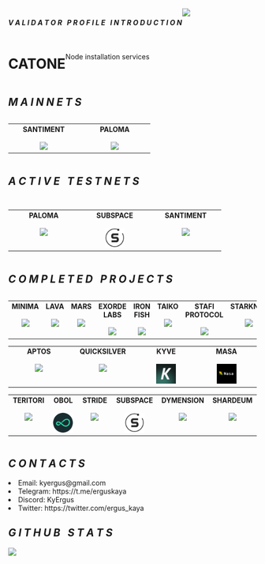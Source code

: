 # 
<div align="center">
  <div style="display: flex; align-items: flex-start;">
  <h4><b><i>V A L I D A T O R &nbsp; P R O F I L E &nbsp; I N T R O D U C T I O N</b></i></h4>
    <img align="top" src="https://komarev.com/ghpvc/?username=catone&color=blueviolet"/>
<br />
<br />
  </div>
</div>

<div align="center">
  <div style="display: flex; align-items: flex-start;">
  <br />
<h1>CATONE</h1>
<br />
<br />
Node installation services
  </div>
</div>

<div align="center">
  <div style="display: flex; align-items: flex-start;">
  <h2><i>M A I N N E T S</i></h2>
  </div>
</div>

<table width="350px" align="center">
    <tbody>
        <tr valign="top">
            <td width="130px" align="center">
            <span><strong>SANTIMENT</strong></span><br><br />
            <a href="https://nodes.sanr.network/" target="_blank" rel="noopener noreferrer">
            <img height="40px" src="https://pbs.twimg.com/profile_images/1036525323569967104/5JLmbTRo_400x400.jpg"> </a>
            </td>
            <td width="130px" align="center">
            <span><strong>PALOMA</strong></span><br><br />
            <a href="https://explorers.acloud.pp.ua/paloma-mainnet/staking/palomavaloper10y227j9d09pckexy32v2gckerj9a0kcewgf7xy" target="_blank" rel="noopener noreferrer">
            <img height="40px" src="https://pbs.twimg.com/profile_images/1569871676233613313/lP_WJgdC_400x400.jpg"> </a>
            </td>
        </tr>
    </tbody>
</table>


<div align="center">
  <div style="display: flex; align-items: flex-start;">
  <h2><i>A C T I V E &nbsp; T E S T N E T S</i></h2>
  </div>
</div>
<table width="320px" align="center">
    <tbody>
        <tr valign="top">
          </tr>
    </tbody>
</table>
<table width="320px" align="center">
    <tbody>
        <tr valign="top">
            <td width="130px" align="center">
            <span><strong>PALOMA</strong></span><br><br />
            <a href="https://explorers.acloud.pp.ua/paloma-testnet/staking/palomavaloper10y227j9d09pckexy32v2gckerj9a0kcewgf7xy" target="_blank" rel="noopener noreferrer">
            <img height="40px" src="https://pbs.twimg.com/profile_images/1569871676233613313/lP_WJgdC_400x400.jpg"> </a>
            </td>
            <td width="130px" align="center">
            <span><strong>SUBSPACE</strong></span><br><br />
            <a href="https://telemetry.subspace.network/#list/0x92e91e657747c41eeabed5129ff51689d2e935b9f6abfbd5dfcb2e1d0d035095" target="_blank" rel="noopener noreferrer">
            <img height="40px" src="https://github.com/VitaValeriya/explorer/blob/master/public/logos/Subspace.jfif"> </a>
            </td>
          <td width="130px" align="center">
            <span><strong>SANTIMENT</strong></span><br><br />
            <a href="https://sanr.network/" target="_blank" rel="noopener noreferrer">
            <img height="40px" src="https://pbs.twimg.com/profile_images/1036525323569967104/5JLmbTRo_400x400.jpg"> </a>
            </td>
        </tr>
    </tbody>
</table>

<div align="center">
  <div style="display: flex; align-items: flex-start;">
  <h2><i>C O M P L E T E D &nbsp; P R O J E C T S</i></h2>
  </div>
</div>
<table width="320px" align="center">
    <tbody>
        <tr valign="top">
            <td width="130px" align="center">
            <span><strong>MINIMA</strong></span><br><br />
            <a href="https://www.minima.global/" target="_blank" rel="noopener noreferrer">
            <img height="40px" src="https://pbs.twimg.com/profile_images/1614917590970679299/VHANyjFy_400x400.png"> </a>
            </td>
            <td width="130px" align="center">
            <span><strong>LAVA</strong></span><br><br />
            <a href="https://lava.explorers.guru/validator/lava@valoper1anhrz0zxwm030y5afjulvjnc97r8k0yxq4fqz6" target="_blank" rel="noopener noreferrer">
            <img height="40px" src="https://pbs.twimg.com/profile_images/1628433459977850882/l4oqDz8R_400x400.jpg"> </a>
            </td>
            <td width="130px" align="center">
            <span><strong>MARS</strong></span><br><br />
            <a href="https://testnet.mars.explorers.guru/validator/marsvaloper1u20rw2zlw3whwahxmxypslm505qmf2axjduvky" target="_blank" rel="noopener noreferrer">
            <img height="40px" src="https://github.com/VitaValeriya/explorer/blob/master/public/logos/mars.png"> </a>
            </td>
            <td width="130px" align="center">
            <span><strong>EXORDE LABS</strong></span><br><br />
            <a href="https://exorde.network/" target="_blank" rel="noopener noreferrer">
            <img height="40px" src="https://pbs.twimg.com/profile_images/1486712389777068043/tXqjiR3t_400x400.jpg"> </a>
            </td>
            <td width="130px" align="center">
            <span><strong>IRON FISH</strong></span><br><br />
            <a href="https://ironfish.network/" target="_blank" rel="noopener noreferrer">
            <img height="40px" src="https://pbs.twimg.com/profile_images/1367581984986296320/kxDDjheA_400x400.jpg"> </a>
            </td>
            <td width="130px" align="center">
            <span><strong>TAIKO</strong></span><br><br />
            <a href="https://l2explorer.a1.taiko.xyz/address/0xd226E41946EaCcaf40F68F6B9E9920dA40C04EF4/validations#address-tabs" target="_blank" rel="noopener noreferrer">
            <img height="40px" src="https://pbs.twimg.com/profile_images/1664696448808615937/LQhJeOO__400x400.jpg"> </a>
            </td>
            <td width="130px" align="center">
            <span><strong>STAFI PROTOCOL</strong></span><br><br />
            <a href="https://www.stafi.io/" target="_blank" rel="noopener noreferrer">
            <img height="40px" src="https://pbs.twimg.com/profile_images/1641769104821596165/a1DFjWRp_400x400.png"> </a>
            </td>
            <td width="130px" align="center">
            <span><strong>STARKNET</strong></span><br><br />
            <a href="https://starkware.co/starknet/" target="_blank" rel="noopener noreferrer">
            <img height="40px" src="https://pbs.twimg.com/profile_images/1656626805816565763/WyFDMG6u_400x400.png"> </a>
            </td>
          </tr>
    </tbody>
</table>
<table width="320px" align="center">
    <tbody>
        <tr valign="top">
            <td width="130px" align="center">
            <span><strong>APTOS</strong></span><br><br />
            <a href="https://aptoslabs.com/" target="_blank" rel="noopener noreferrer">
            <img height="40px" src="https://pbs.twimg.com/profile_images/1556801889282686976/tuHF27-8_400x400.jpg"> </a>
            </td>
            <td width="130px" align="center">
            <span><strong>QUICKSILVER</strong></span><br><br />
            <a href="https://app.quicksilver.zone/" target="_blank" rel="noopener noreferrer">
            <img height="40px" src="https://pbs.twimg.com/profile_images/1488798003473358848/V2gPwVeO_400x400.jpg"> </a>
            </td>
            <td width="130px" align="center">
            <span><strong>KYVE</strong></span><br><br />
            <a href="https://www.kyve.network" target="_blank" rel="noopener noreferrer">
            <img height="40px" src="https://github.com/VitaValeriya/explorer/blob/master/public/logos/Kyve.png"> </a>
            </td>
            <td width="130px" align="center">
            <span><strong>MASA</strong></span><br><br />
            <a href="https://www.masa.finance" target="_blank" rel="noopener noreferrer">
            <img height="40px" src="https://github.com/VitaValeriya/explorer/blob/master/public/logos/Masa.png"> </a>
            </td>
          </tr>
    </tbody>
</table>
<table width="320px" align="center">
    <tbody>
        <tr valign="top">
            <td width="130px" align="center">
            <span><strong>TERITORI</strong></span><br><br />
            <a href="https://teritori.com/" target="_blank" rel="noopener noreferrer">
            <img height="40px" src="https://pbs.twimg.com/profile_images/1545419250906660864/XfukKhac_400x400.jpg"> </a>
            </td>
            <td width="130px" align="center">
            <span><strong>OBOL</strong></span><br><br />
            <a href="https://obol.tech" target="_blank" rel="noopener noreferrer">
            <img height="40px" src="https://github.com/VitaValeriya/explorer/blob/master/public/logos/Obol.png"> </a>
            </td>
            <td width="130px" align="center">
            <span><strong>STRIDE</strong></span><br><br />
            <a href="https://stride.zone" target="_blank" rel="noopener noreferrer">
            <img height="40px" src="https://github.com/VitaValeriya/explorer/blob/master/public/logos/stride.png"> </a>
            </td>
            <td width="130px" align="center">
            <span><strong>SUBSPACE</strong></span><br><br />
            <a href="https://subspace.network" target="_blank" rel="noopener noreferrer">
            <img height="40px" src="https://github.com/VitaValeriya/explorer/blob/master/public/logos/Subspace.jfif"> </a>
            </td>
          <td width="130px" align="center">
            <span><strong>DYMENSION</strong></span><br><br />
            <a href="https://dymension.explorers.guru/validator/dymvaloper19a4pzgkd69ew4p96xydmr5rhxt0qrhdzqt3nke" target="_blank" rel="noopener noreferrer">
            <img height="40px" src="https://pbs.twimg.com/profile_images/1663159896701820928/by0GLREA_400x400.jpg"> </a>
            </td>
            <td width="130px" align="center">
            <span><strong>SHARDEUM</strong></span><br><br />
            <a href="https://shardeum.org/" target="_blank" rel="noopener noreferrer">
            <img height="40px" src="https://pbs.twimg.com/profile_images/1660782439340576768/9rIZjmMt_400x400.jpg"> </a>
            </td>
        </tr>
    </tbody>
</table>

<div align="center">
  <div style="display: flex; align-items: flex-start;">
  <h2><i>C O N T A C T S</i></h2>
  <br />
  <br />
  </div>
</div>

   <li> Email: kyergus@gmail.com</li>
   <li> Telegram: https://t.me/erguskaya</li>
   <li> Discord: KyErgus</li>
   <li> Twitter: https://twitter.com/ergus_kaya</li>

<div align="center">
  <div style="display: flex; align-items: flex-start;">
  <h2><i>G I T H U B &nbsp; S T A T S</i></h2>
  </div>
</div>

<div align="center">
  <div style="display: flex; align-items: flex-start;">
<br />
<br />
    <img align="top" src="https://github-readme-streak-stats.herokuapp.com/?user=KyErgus&theme=nightowl&date_format=M%20j%5B%2C%20Y%5D"/>
<br />
<br />
  </div>
</div>
